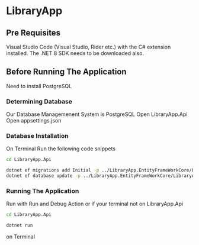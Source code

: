 # LibraryApp

## Pre Requisites

Visual Studio Code (Visual Studio, Rider etc.) with the C# extension installed.
The .NET 8 SDK needs to be downloaded also.

## Before Running The Application

Need to install PostgreSQL

### Determining Database 
Our Database Managemenent System is PostgreSQL 
Open LibraryApp.Api
Open appsettings.json

### Database Installation
On Terminal Run the following code snippets

```bash
cd LibraryApp.Api
```
```bash
dotnet ef migrations add Initial -p ../LibraryApp.EntityFrameWorkCore/LibraryApp.EntityFrameWorkCore.csproj
dotnet ef database update -p ../LibraryApp.EntityFrameWorkCore/LibraryApp.EntityFrameWorkCore.csproj
```

### Running The Application

Run with Run and Debug Action or if your terminal not on LibraryApp.Api 
```bash
cd LibraryApp.Api
```
```bash
dotnet run 
```
on Terminal